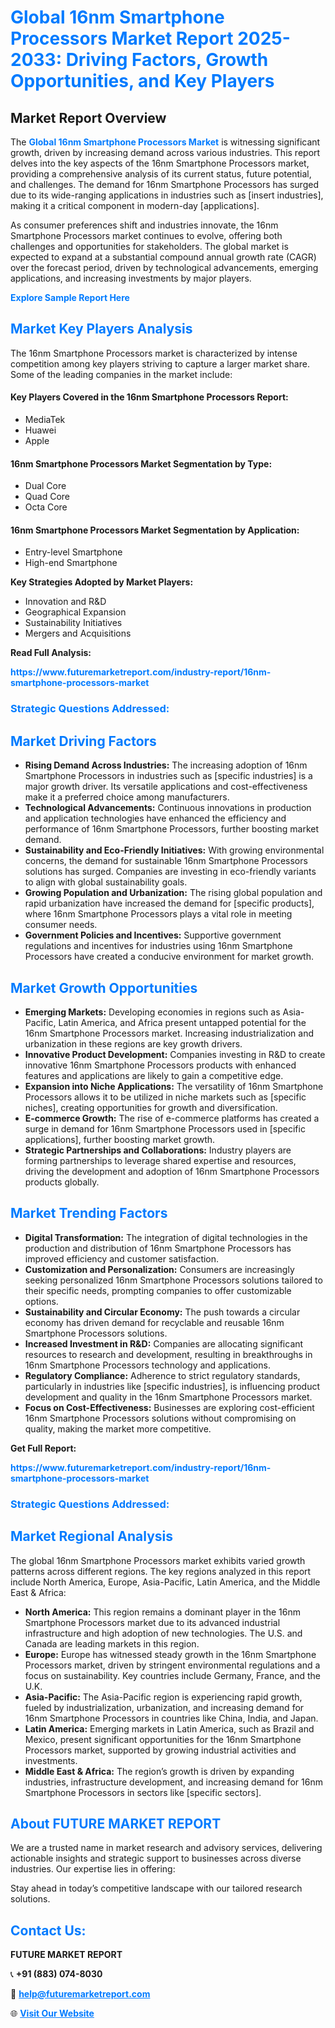 <h1 style="color: #007BFF;">Global 16nm Smartphone Processors Market Report 2025-2033: Driving Factors, Growth Opportunities, and Key Players</h1>

<section id="overview">
<h2>Market Report Overview</h2>
<p>The <a href="https://www.futuremarketreport.com/industry-report/16nm-smartphone-processors-market" style="color: #007BFF; text-decoration: none;"><strong>Global 16nm Smartphone Processors Market</strong></a> is witnessing significant growth, driven by increasing demand across various industries. This report delves into the key aspects of the 16nm Smartphone Processors market, providing a comprehensive analysis of its current status, future potential, and challenges. The demand for 16nm Smartphone Processors has surged due to its wide-ranging applications in industries such as [insert industries], making it a critical component in modern-day [applications].</p>
<p>As consumer preferences shift and industries innovate, the 16nm Smartphone Processors market continues to evolve, offering both challenges and opportunities for stakeholders. The global market is expected to expand at a substantial compound annual growth rate (CAGR) over the forecast period, driven by technological advancements, emerging applications, and increasing investments by major players.</p>
</section>

<section id="overview">
<p><a href="https://www.futuremarketreport.com/request-sample/reportId=76387" style="color: #007BFF; text-decoration: none;"><strong>Explore Sample Report Here</strong></a></p>
</section>

<section id="key-players">
<h2 style="color: #007BFF;">Market Key Players Analysis</h2>
<p>The 16nm Smartphone Processors market is characterized by intense competition among key players striving to capture a larger market share. Some of the leading companies in the market include:</p>
<h4>Key Players Covered in the 16nm Smartphone Processors Report:</h4>
<ul><li>MediaTek</li><li>Huawei</li><li>Apple</li></ul>
<h4>16nm Smartphone Processors Market Segmentation by Type:</h4>
<ul><li>Dual Core</li><li>Quad Core</li><li>Octa Core</li></ul>

<h4>16nm Smartphone Processors Market Segmentation by Application:</h4>
<ul><li>Entry-level Smartphone</li><li>High-end Smartphone</li></ul>
<p><strong>Key Strategies Adopted by Market Players:</strong></p>
<ul>
<li>Innovation and R&D</li>
<li>Geographical Expansion</li>
<li>Sustainability Initiatives</li>
<li>Mergers and Acquisitions</li>
</ul>
</section>

<section>
<p><strong>Read Full Analysis: </strong></p><a href="https://www.futuremarketreport.com/industry-report/16nm-smartphone-processors-market" style="color: #007BFF; text-decoration: none;"><strong>https://www.futuremarketreport.com/industry-report/16nm-smartphone-processors-market</strong></a>
<h3 style="color: #007BFF;">Strategic Questions Addressed:</h3>
</section>

<section id="driving-factors">
<h2 style="color: #007BFF;">Market Driving Factors</h2>
<ul>
<li><strong>Rising Demand Across Industries:</strong> The increasing adoption of 16nm Smartphone Processors in industries such as [specific industries] is a major growth driver. Its versatile applications and cost-effectiveness make it a preferred choice among manufacturers.</li>
<li><strong>Technological Advancements:</strong> Continuous innovations in production and application technologies have enhanced the efficiency and performance of 16nm Smartphone Processors, further boosting market demand.</li>
<li><strong>Sustainability and Eco-Friendly Initiatives:</strong> With growing environmental concerns, the demand for sustainable 16nm Smartphone Processors solutions has surged. Companies are investing in eco-friendly variants to align with global sustainability goals.</li>
<li><strong>Growing Population and Urbanization:</strong> The rising global population and rapid urbanization have increased the demand for [specific products], where 16nm Smartphone Processors plays a vital role in meeting consumer needs.</li>
<li><strong>Government Policies and Incentives:</strong> Supportive government regulations and incentives for industries using 16nm Smartphone Processors have created a conducive environment for market growth.</li>
</ul>
</section>

<section id="growth-opportunities">
<h2 style="color: #007BFF;">Market Growth Opportunities</h2>
<ul>
<li><strong>Emerging Markets:</strong> Developing economies in regions such as Asia-Pacific, Latin America, and Africa present untapped potential for the 16nm Smartphone Processors market. Increasing industrialization and urbanization in these regions are key growth drivers.</li>
<li><strong>Innovative Product Development:</strong> Companies investing in R&D to create innovative 16nm Smartphone Processors products with enhanced features and applications are likely to gain a competitive edge.</li>
<li><strong>Expansion into Niche Applications:</strong> The versatility of 16nm Smartphone Processors allows it to be utilized in niche markets such as [specific niches], creating opportunities for growth and diversification.</li>
<li><strong>E-commerce Growth:</strong> The rise of e-commerce platforms has created a surge in demand for 16nm Smartphone Processors used in [specific applications], further boosting market growth.</li>
<li><strong>Strategic Partnerships and Collaborations:</strong> Industry players are forming partnerships to leverage shared expertise and resources, driving the development and adoption of 16nm Smartphone Processors products globally.</li>
</ul>
</section>

<section id="trending-factors">
<h2 style="color: #007BFF;">Market Trending Factors</h2>
<ul>
<li><strong>Digital Transformation:</strong> The integration of digital technologies in the production and distribution of 16nm Smartphone Processors has improved efficiency and customer satisfaction.</li>
<li><strong>Customization and Personalization:</strong> Consumers are increasingly seeking personalized 16nm Smartphone Processors solutions tailored to their specific needs, prompting companies to offer customizable options.</li>
<li><strong>Sustainability and Circular Economy:</strong> The push towards a circular economy has driven demand for recyclable and reusable 16nm Smartphone Processors solutions.</li>
<li><strong>Increased Investment in R&D:</strong> Companies are allocating significant resources to research and development, resulting in breakthroughs in 16nm Smartphone Processors technology and applications.</li>
<li><strong>Regulatory Compliance:</strong> Adherence to strict regulatory standards, particularly in industries like [specific industries], is influencing product development and quality in the 16nm Smartphone Processors market.</li>
<li><strong>Focus on Cost-Effectiveness:</strong> Businesses are exploring cost-efficient 16nm Smartphone Processors solutions without compromising on quality, making the market more competitive.</li>
</ul>
</section>

<section>
<p><strong>Get Full Report: </strong></p><a href="https://www.futuremarketreport.com/industry-report/16nm-smartphone-processors-market" style="color: #007BFF; text-decoration: none;"><strong>https://www.futuremarketreport.com/industry-report/16nm-smartphone-processors-market</strong></a>
<h3 style="color: #007BFF;">Strategic Questions Addressed:</h3>
</section>


<section id="regional-analysis">
<h2 style="color: #007BFF;">Market Regional Analysis</h2>
<p>The global 16nm Smartphone Processors market exhibits varied growth patterns across different regions. The key regions analyzed in this report include North America, Europe, Asia-Pacific, Latin America, and the Middle East & Africa:</p>
<ul>
<li><strong>North America:</strong> This region remains a dominant player in the 16nm Smartphone Processors market due to its advanced industrial infrastructure and high adoption of new technologies. The U.S. and Canada are leading markets in this region.</li>
<li><strong>Europe:</strong> Europe has witnessed steady growth in the 16nm Smartphone Processors market, driven by stringent environmental regulations and a focus on sustainability. Key countries include Germany, France, and the U.K.</li>
<li><strong>Asia-Pacific:</strong> The Asia-Pacific region is experiencing rapid growth, fueled by industrialization, urbanization, and increasing demand for 16nm Smartphone Processors in countries like China, India, and Japan.</li>
<li><strong>Latin America:</strong> Emerging markets in Latin America, such as Brazil and Mexico, present significant opportunities for the 16nm Smartphone Processors market, supported by growing industrial activities and investments.</li>
<li><strong>Middle East & Africa:</strong> The region’s growth is driven by expanding industries, infrastructure development, and increasing demand for 16nm Smartphone Processors in sectors like [specific sectors].</li>
</ul>
</section>

<footer>
<h2 style="color: #007BFF;">About FUTURE MARKET REPORT</h2>
<p>We are a trusted name in market research and advisory services, delivering actionable insights and strategic support to businesses across diverse industries. Our expertise lies in offering:</p>

<p>Stay ahead in today’s competitive landscape with our tailored research solutions.</p>

<h2 style="color: #007BFF;">Contact Us:</h2>
<p><strong>FUTURE MARKET REPORT</strong></p>
<p>📞 <strong>+91 (883) 074-8030</strong></p>
<p>📧 <strong><a href="mailto:help@futuremarketreport.com" style="color: #007BFF;">help@futuremarketreport.com</a></strong></p>
<p>🌐 <strong><a href="https://www.futuremarketreport.com/" style="color: #007BFF;">Visit Our Website</a></strong></p>
</footer>